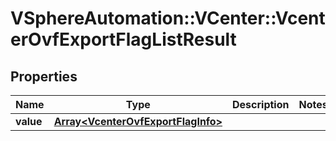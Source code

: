 # VSphereAutomation::VCenter::VcenterOvfExportFlagListResult

## Properties
Name | Type | Description | Notes
------------ | ------------- | ------------- | -------------
**value** | [**Array&lt;VcenterOvfExportFlagInfo&gt;**](VcenterOvfExportFlagInfo.md) |  | 


